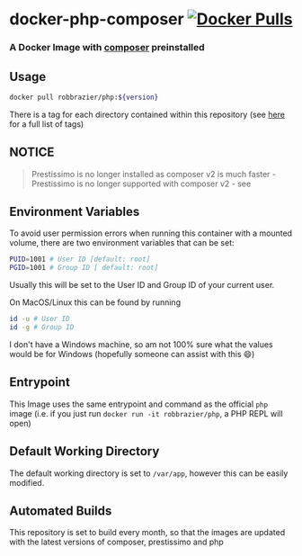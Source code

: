 # docker-php-composer [![Docker Pulls](https://img.shields.io/docker/pulls/robbrazier/php.svg)](https://hub.docker.com/r/robbrazier/php/)
### A Docker Image with [composer](https://getcomposer.org/) preinstalled

## Usage
```bash
docker pull robbrazier/php:${version}
```
There is a tag for each directory contained within this repository (see [here](https://hub.docker.com/r/robbrazier/php/tags/) for a full list of tags)

## NOTICE
> Prestissimo is no longer installed as composer v2 is much faster - Prestissimo is no longer supported with composer v2 - see [](https://github.com/hirak/prestissimo) 

## Environment Variables
To avoid user permission errors when running this container with a mounted volume, there are two environment variables that can be set:
```bash
PUID=1001 # User ID [default: root]
PGID=1001 # Group ID [ default: root]
```

Usually this will be set to the User ID and Group ID of your current user.

On MacOS/Linux this can be found by running
```bash
id -u # User ID
id -g # Group ID
```
I don't have a Windows machine, so am not 100% sure what the values would be for Windows (hopefully someone can assist with this :smile:)

## Entrypoint
This Image uses the same entrypoint and command as the official `php` image (i.e. if you just run `docker run -it robbrazier/php`, a PHP REPL will open)

## Default Working Directory
The default working directory is set to `/var/app`, however this can be easily modified.

## Automated Builds
This repository is set to build every month, so that the images are updated with the latest versions of composer, prestissimo and php
